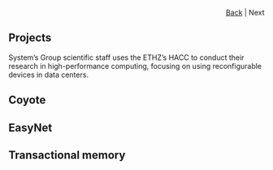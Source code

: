 <div id="readme" class="Box-body readme blob js-code-block-container">
<article class="markdown-body entry-content p-3 p-md-6" itemprop="text">
<p align="right">
<a href="https://github.com/fpgasystems/hacc">Back</a> | Next
</p>

# Projects

System’s Group scientific staff uses the ETHZ’s HACC to conduct their research in high-performance computing, focusing on using reconfigurable devices in data centers.

## Coyote

## EasyNet

## Transactional memory